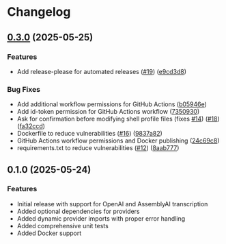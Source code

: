 # Changelog

## [0.3.0](https://github.com/echohello-dev/transcribe-me/compare/0.2.6...v0.3.0) (2025-05-25)


### Features

* Add release-please for automated releases ([#19](https://github.com/echohello-dev/transcribe-me/issues/19)) ([e9cd3d8](https://github.com/echohello-dev/transcribe-me/commit/e9cd3d86e0888bccc4be6d674bcd99739c867f75))


### Bug Fixes

* Add additional workflow permissions for GitHub Actions ([b05946e](https://github.com/echohello-dev/transcribe-me/commit/b05946e48b160e5a5c3e7bda53c7dec88f2e1e12))
* Add id-token permission for GitHub Actions workflow ([7350930](https://github.com/echohello-dev/transcribe-me/commit/7350930815f50172351449e01a0f09162b66628f))
* Ask for confirmation before modifying shell profile files (fixes [#14](https://github.com/echohello-dev/transcribe-me/issues/14)) ([#18](https://github.com/echohello-dev/transcribe-me/issues/18)) ([fa32ccd](https://github.com/echohello-dev/transcribe-me/commit/fa32ccd879e13166968729b52ac4b1732f41067d))
* Dockerfile to reduce vulnerabilities ([#16](https://github.com/echohello-dev/transcribe-me/issues/16)) ([9837a82](https://github.com/echohello-dev/transcribe-me/commit/9837a825196704ce31750adcea4d7456c0916727))
* GitHub Actions workflow permissions and Docker publishing ([24c69c8](https://github.com/echohello-dev/transcribe-me/commit/24c69c8195db5b50ac9e0b88fa6ded987a8e0f3d))
* requirements.txt to reduce vulnerabilities ([#12](https://github.com/echohello-dev/transcribe-me/issues/12)) ([8aab777](https://github.com/echohello-dev/transcribe-me/commit/8aab777829ec918f1b0a94686dcb8fe2eeeb414e))

## 0.1.0 (2025-05-24)

### Features

* Initial release with support for OpenAI and AssemblyAI transcription
* Added optional dependencies for providers
* Added dynamic provider imports with proper error handling
* Added comprehensive unit tests
* Added Docker support
